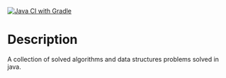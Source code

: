 [![Java CI with Gradle](https://github.com/gautham18113/AlgorithmsJava/actions/workflows/gradle.yml/badge.svg)](https://github.com/gautham18113/AlgorithmsJava/actions/workflows/gradle.yml)

# Description

A collection of solved algorithms and data structures problems solved in java.
